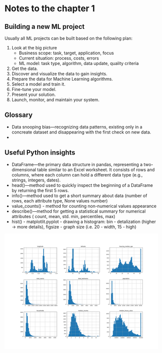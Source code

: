 # Notes to the chapter 1

## Building a new ML project

Usually all ML projects can be built based on the following plan:

1. Look at the big picture 
   * Business scope: task, target, application, focus 
   * Current situation: process, costs, errors 
   * ML model: task type, algorithm, data update, quality criteria
2. Get the data.
3. Discover and visualize the data to gain insights.
4. Prepare the data for Machine Learning algorithms.
5. Select a model and train it.
6. Fine-tune your model.
7. Present your solution.
8. Launch, monitor, and maintain your system.


## Glossary

- Data snooping bias—recognizing data patterns, existing only in a concreate dataset
and disappearing with the first check on new data.
- 

## Useful Python insights

- DataFrame—the primary data structure in pandas, 
representing a two-dimensional table similar to 
an Excel worksheet. It consists of rows and columns, 
where each column can hold a different data type (e.g., 
strings, integers, dates).
- head()—method used to quickly inspect the beginning of a 
DataFrame by returning the first 5 rows.
- info()—method used to get a short summary about data (number of rows, 
each attribute type, None values number)
- value_counts() - method for counting non-numerical values appearance 
- describe()—method for getting a statistical summary for numerical attributes (
count, mean, std. min, percentiles, max)
- hist() - matplotlit.pyplot - drawing a histogram: bin - detalization (higher -> more details),
figsize - graph size (i.e. 20 - width, 15 - high)

![histogram.png](assets/histogram.png)